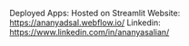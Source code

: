  Deployed Apps: Hosted on Streamlit
 Website: https://ananyadsal.webflow.io/
 Linkedin: https://www.linkedin.com/in/ananyasalian/
